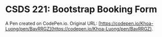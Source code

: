 # CSDS 221: Bootstrap Booking Form

A Pen created on CodePen.io. Original URL: [https://codepen.io/Khoa-Luong/pen/BavRRGZ](https://codepen.io/Khoa-Luong/pen/BavRRGZ).

